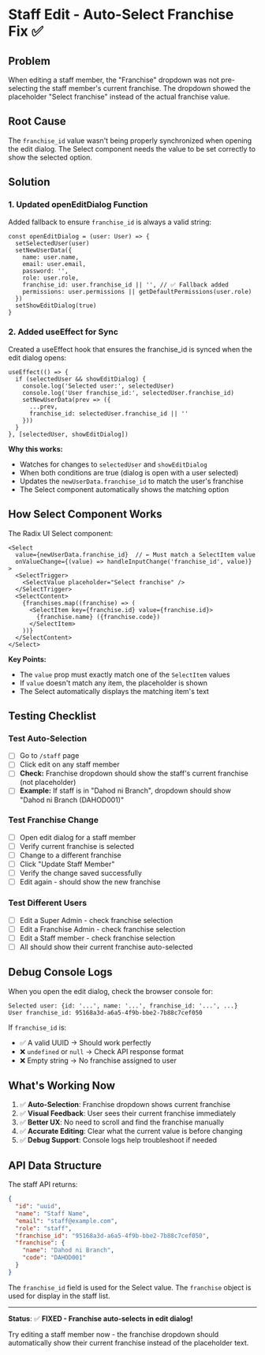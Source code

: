 # Staff Edit - Auto-Select Franchise Fix ✅

## Problem
When editing a staff member, the "Franchise" dropdown was not pre-selecting the staff member's current franchise. The dropdown showed the placeholder "Select franchise" instead of the actual franchise value.

## Root Cause
The `franchise_id` value wasn't being properly synchronized when opening the edit dialog. The Select component needs the value to be set correctly to show the selected option.

## Solution

### 1. **Updated openEditDialog Function**
Added fallback to ensure `franchise_id` is always a valid string:

```tsx
const openEditDialog = (user: User) => {
  setSelectedUser(user)
  setNewUserData({
    name: user.name,
    email: user.email,
    password: '',
    role: user.role,
    franchise_id: user.franchise_id || '', // ✅ Fallback added
    permissions: user.permissions || getDefaultPermissions(user.role)
  })
  setShowEditDialog(true)
}
```

### 2. **Added useEffect for Sync**
Created a useEffect hook that ensures the franchise_id is synced when the edit dialog opens:

```tsx
useEffect(() => {
  if (selectedUser && showEditDialog) {
    console.log('Selected user:', selectedUser)
    console.log('User franchise_id:', selectedUser.franchise_id)
    setNewUserData(prev => ({
      ...prev,
      franchise_id: selectedUser.franchise_id || ''
    }))
  }
}, [selectedUser, showEditDialog])
```

**Why this works:**
- Watches for changes to `selectedUser` and `showEditDialog`
- When both conditions are true (dialog is open with a user selected)
- Updates the `newUserData.franchise_id` to match the user's franchise
- The Select component automatically shows the matching option

## How Select Component Works

The Radix UI Select component:
```tsx
<Select
  value={newUserData.franchise_id}  // ← Must match a SelectItem value
  onValueChange={(value) => handleInputChange('franchise_id', value)}
>
  <SelectTrigger>
    <SelectValue placeholder="Select franchise" />
  </SelectTrigger>
  <SelectContent>
    {franchises.map((franchise) => (
      <SelectItem key={franchise.id} value={franchise.id}>
        {franchise.name} ({franchise.code})
      </SelectItem>
    ))}
  </SelectContent>
</Select>
```

**Key Points:**
- The `value` prop must exactly match one of the `SelectItem` values
- If `value` doesn't match any item, the placeholder is shown
- The Select automatically displays the matching item's text

## Testing Checklist

### Test Auto-Selection
- [ ] Go to `/staff` page
- [ ] Click edit on any staff member
- [ ] **Check:** Franchise dropdown should show the staff's current franchise (not placeholder)
- [ ] **Example:** If staff is in "Dahod ni Branch", dropdown should show "Dahod ni Branch (DAHOD001)"

### Test Franchise Change
- [ ] Open edit dialog for a staff member
- [ ] Verify current franchise is selected
- [ ] Change to a different franchise
- [ ] Click "Update Staff Member"
- [ ] Verify the change saved successfully
- [ ] Edit again - should show the new franchise

### Test Different Users
- [ ] Edit a Super Admin - check franchise selection
- [ ] Edit a Franchise Admin - check franchise selection  
- [ ] Edit a Staff member - check franchise selection
- [ ] All should show their current franchise auto-selected

## Debug Console Logs

When you open the edit dialog, check the browser console for:
```
Selected user: {id: '...', name: '...', franchise_id: '...', ...}
User franchise_id: 95168a3d-a6a5-4f9b-bbe2-7b88c7cef050
```

If `franchise_id` is:
- ✅ A valid UUID → Should work perfectly
- ❌ `undefined` or `null` → Check API response format
- ❌ Empty string → No franchise assigned to user

## What's Working Now

1. ✅ **Auto-Selection**: Franchise dropdown shows current franchise
2. ✅ **Visual Feedback**: User sees their current franchise immediately
3. ✅ **Better UX**: No need to scroll and find the franchise manually
4. ✅ **Accurate Editing**: Clear what the current value is before changing
5. ✅ **Debug Support**: Console logs help troubleshoot if needed

## API Data Structure

The staff API returns:
```json
{
  "id": "uuid",
  "name": "Staff Name",
  "email": "staff@example.com",
  "role": "staff",
  "franchise_id": "95168a3d-a6a5-4f9b-bbe2-7b88c7cef050",
  "franchise": {
    "name": "Dahod ni Branch",
    "code": "DAHOD001"
  }
}
```

The `franchise_id` field is used for the Select value.
The `franchise` object is used for display in the staff list.

---

**Status**: ✅ **FIXED - Franchise auto-selects in edit dialog!**

Try editing a staff member now - the franchise dropdown should automatically show their current franchise instead of the placeholder text.
